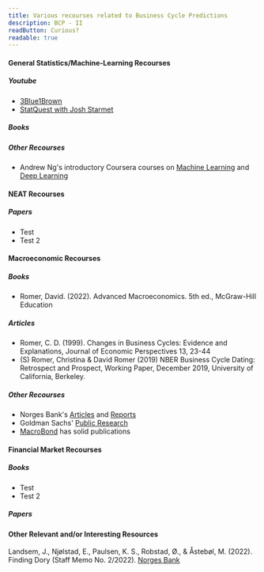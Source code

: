```yaml
---
title: Various recourses related to Business Cycle Predictions
description: BCP - II
readButton: Curious?
readable: true
---
```


#### General Statistics/Machine-Learning Recourses
##### Youtube
- [3Blue1Brown](https://www.youtube.com/@3blue1brown)
- [StatQuest with Josh Starmet](https://www.youtube.com/@statquest)

##### Books



##### Other Recourses
- Andrew Ng's introductory Coursera courses on [Machine Learning](https://www.coursera.org/specializations/machine-learning-introduction?) and [Deep Learning](https://www.coursera.org/specializations/deep-learning)



#### NEAT Recourses

##### Papers
- Test
- Test 2

#### Macroeconomic Recourses

##### Books
- Romer, David. (2022). Advanced Macroeconomics. 5th ed., McGraw-Hill Education


##### Articles
- Romer, C. D. (1999). Changes in Business Cycles: Evidence and Explanations, Journal of Economic
Perspectives 13, 23-44
- (S) Romer, Christina & David Romer (2019) NBER Business Cycle Dating: Retrospect and Prospect,
Working Paper, December 2019, University of California, Berkeley.

##### Other Recourses
- Norges Bank's [Articles](https://www.norges-bank.no/aktuelt/nyheter-og-hendelser/?tab=newslist) and [Reports](https://www.norges-bank.no/aktuelt/nyheter-og-hendelser/?tab=publication)
- Goldman Sachs' [Public Research](https://www.gspublishing.com/content/public.html)
- [MacroBond](https://www.macrobond.com/) has solid publications

#### Financial Market Recourses 

##### Books
- Test 
- Test 2

##### Papers






#### Other Relevant and/or Interesting Resources
Landsem, J., Njølstad, E., Paulsen, K. S., Robstad, Ø., & Åstebøl, M. (2022). Finding Dory (Staff Memo No. 2/2022). [Norges Bank](https://www.norges-bank.no/en/news-events/news-publications/Papers/Staff-Memo/2022/sm-2-2022/)



